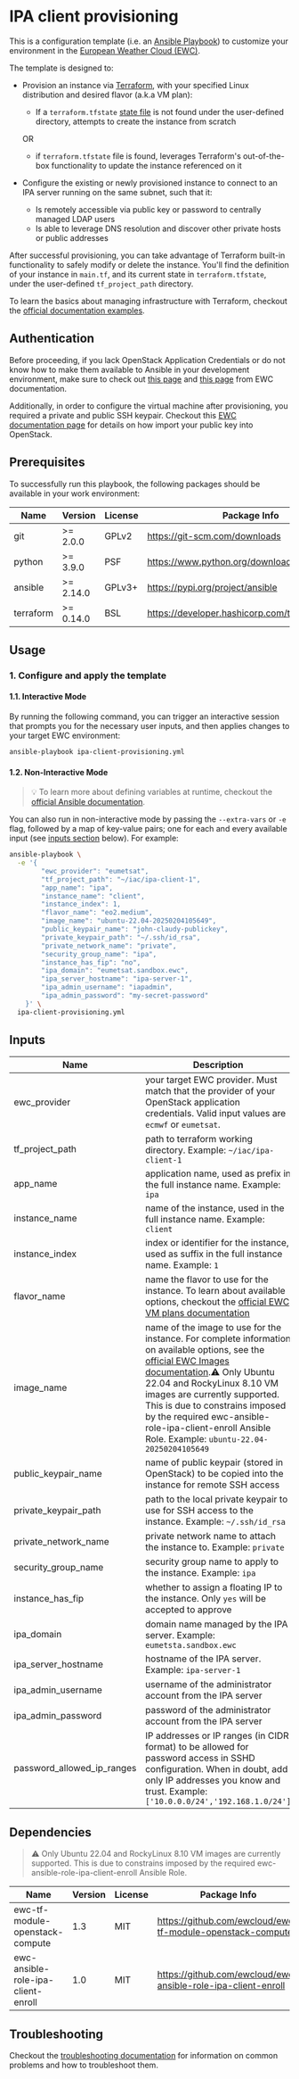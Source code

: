 # IPA client provisioning

This is a configuration template
(i.e. an [Ansible Playbook](https://docs.ansible.com/ansible/latest/playbook_guide/playbooks.html))
to customize your environment in the
[European Weather Cloud (EWC)](https://europeanweather.cloud/).

The template is designed to:

* Provision an instance via [Terraform](https://developer.hashicorp.com/terraform),
with your specified Linux distribution and desired flavor (a.k.a VM plan):
  * If a `terraform.tfstate` [state file](https://developer.hashicorp.com/terraform/language/state)
  is not found under the user-defined directory, attempts to create the
  instance from scratch

  OR
  * if  `terraform.tfstate` file is found, leverages Terraform's out-of-the-box
  functionality to update the instance referenced on it
* Configure the existing or newly provisioned instance to connect to an IPA
server running on the same subnet, such that it:
  * Is remotely accessible via public key or password to centrally
    managed LDAP users
  * Is able to leverage DNS resolution and discover other private
    hosts or public addresses

After successful provisioning, you can take advantage of Terraform built-in
functionality to safely modify or delete the instance. You'll find the definition of your
instance in `main.tf`, and its current state in `terraform.tfstate`, under the user-defined
`tf_project_path` directory.

To learn the basics about managing infrastructure with Terraform, checkout the
[official documentation examples](https://developer.hashicorp.com/terraform/tutorials/aws-get-started).

## Authentication

Before proceeding, if you lack OpenStack Application Credentials or do not know
how to make them available to Ansible in your development environment, make sure
to check out [this page](https://confluence.ecmwf.int/display/EWCLOUDKB/EWC+-+How+to+request+Openstack+Application+Credentials)
and [this page](https://confluence.ecmwf.int/display/EWCLOUDKB/EWC+-+OpenStack+Command-Line+client#EWCOpenStackCommandLineclient-GettingStarted)
from EWC documentation.

Additionally, in order to configure the virtual machine after provisioning, you
required a private and public SSH keypair. Checkout this
[EWC documentation page](https://confluence.ecmwf.int/display/EWCLOUDKB/EWC+-+OpenStack+Command-Line+client#EWCOpenStackCommandLineclient-ImportSSHkey)
for details on how import your public key into OpenStack.

## Prerequisites
To successfully run this playbook, the following packages should be available in your work environment:

| Name | Version | License | Package Info |
|------|---------|----- |-----|
| git | >= 2.0.0 | GPLv2  | https://git-scm.com/downloads |
| python | >= 3.9.0   | PSF | https://www.python.org/downloads  |
| ansible | >= 2.14.0 |  GPLv3+ | https://pypi.org/project/ansible  |
| terraform | >= 0.14.0  | BSL   | https://developer.hashicorp.com/terraform/install |

## Usage

### 1. Configure and apply the template

#### 1.1. Interactive Mode

By running the following command, you can trigger an interactive session that
prompts you for the necessary user inputs, and then applies changes to your
target EWC environment:

```bash
ansible-playbook ipa-client-provisioning.yml
```

#### 1.2. Non-Interactive Mode

>💡 To learn more about defining variables at runtime, checkout the
[official Ansible documentation](https://docs.ansible.com/ansible/latest/playbook_guide/playbooks_variables.html).

You can also run in non-interactive mode by passing the
`--extra-vars` or `-e` flag, followed by a map of  key-value pairs; one for
each and every available input (see [inputs section](#inputs) below). For example:

```bash
ansible-playbook \
  -e '{
        "ewc_provider": "eumetsat",
        "tf_project_path": "~/iac/ipa-client-1",
        "app_name": "ipa",
        "instance_name": "client",
        "instance_index": 1,
        "flavor_name": "eo2.medium",
        "image_name": "ubuntu-22.04-20250204105649",
        "public_keypair_name": "john-claudy-publickey",
        "private_keypair_path": "~/.ssh/id_rsa",
        "private_network_name": "private",
        "security_group_name": "ipa",
        "instance_has_fip": "no",
        "ipa_domain": "eumetsat.sandbox.ewc",
        "ipa_server_hostname": "ipa-server-1",
        "ipa_admin_username": "iapadmin",
        "ipa_admin_password": "my-secret-password"
    }' \
  ipa-client-provisioning.yml
```
## Inputs

| Name | Description | Type | Default | Required |
|------|-------------|------|---------|----------|
| ewc_provider | your target EWC provider. Must match that the provider of your OpenStack application credentials. Valid input values are `ecmwf` or `eumetsat`. | `string` | n/a | yes |
| tf_project_path | path to terraform working directory. Example: `~/iac/ipa-client-1` | `string` | n/a | yes |
| app_name | application name, used as prefix in the full instance name. Example: `ipa` | `string` | n/a | yes |
| instance_name| name of the instance, used in the full instance name.  Example: `client` | `string` | n/a | yes |
| instance_index | index or identifier for the instance, used as suffix in the full instance name. Example: `1` | `number` | n/a | yes |
| flavor_name | name the flavor to use for the instance. To learn about available options, checkout the [official EWC VM plans documentation](https://confluence.ecmwf.int/display/EWCLOUDKB/EWC+VM+plans) | `string` | n/a | yes |
| image_name | name of the image to use for the instance. For complete information on  available options, see the [official EWC Images documentation](https://confluence.ecmwf.int/display/EWCLOUDKB/EWC+Virtual+Images+Available).⚠️ Only Ubuntu 22.04 and RockyLinux 8.10 VM images are currently supported. This is due to constrains imposed by the required ewc-ansible-role-ipa-client-enroll Ansible Role. Example: `ubuntu-22.04-20250204105649`  | `string` | n/a | yes |
| public_keypair_name | name of public keypair (stored in OpenStack) to be copied into the instance for remote SSH access | `string` | n/a | yes |
| private_keypair_path | path to the local private keypair to use for SSH access to the instance. Example: `~/.ssh/id_rsa` | `string` | n/a | yes |
| private_network_name | private network name to attach the instance to. Example: `private` | `string` | n/a | yes |
| security_group_name | security group name to apply to the instance. Example: `ipa` | `string` | n/a | yes |
| instance_has_fip | whether to assign a floating IP to the instance. Only `yes` will be accepted to approve | `string` | n/a | yes |
| ipa_domain | domain name managed by the IPA server. Example: `eumetsta.sandbox.ewc` | `string` | n/a | yes |
| ipa_server_hostname | hostname of the IPA server. Example: `ipa-server-1` | `string`| n/a | yes |
| ipa_admin_username | username of the administrator account from the IPA server | `string` | n/a | yes |
| ipa_admin_password | password of the administrator account from the IPA server | `string` | n/a | yes |
| password_allowed_ip_ranges | IP addresses or IP ranges (in CIDR format) to be allowed for password access in SSHD configuration. When in doubt, add only IP addresses you know and trust. Example: `['10.0.0.0/24','192.168.1.0/24']` | `list(string)` | `['10.0.0.0/8','172.16.0.0/12','192.168.0.0/16']` | no |

## Dependencies
> ⚠️ Only Ubuntu 22.04 and RockyLinux 8.10 VM images are currently supported.
This is due to constrains imposed by the required
ewc-ansible-role-ipa-client-enroll Ansible Role.

| Name | Version | License | Package Info |
|------|---------|-------|------|
| ewc-tf-module-openstack-compute | 1.3 | MIT | https://github.com/ewcloud/ewc-tf-module-openstack-compute  |
| ewc-ansible-role-ipa-client-enroll | 1.0 | MIT | https://github.com/ewcloud/ewc-ansible-role-ipa-client-enroll |


## Troubleshooting
Checkout the [troubleshooting documentation](../docs/troubleshooting.md) for
information on common problems and how to troubleshoot them.
